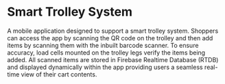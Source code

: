 # Smart Trolley System

 
A mobile application designed to support a smart trolley system. Shoppers can access the app by scanning the QR code on the trolley and then add items by scanning them with the inbuilt barcode scanner. To ensure accuracy, load cells mounted on the trolley legs verify the items being added. All scanned items are stored in Firebase Realtime Database (RTDB) and displayed dynamically within the app providing users a seamless real-time view of their cart contents.
